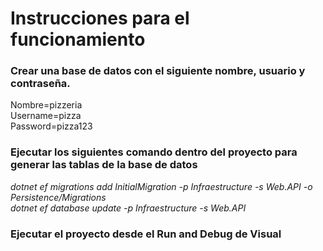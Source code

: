 # Instrucciones para el funcionamiento

### Crear una base de datos con el siguiente nombre, usuario y contraseña.   
Nombre=pizzeria  
Username=pizza  
Password=pizza123

### Ejecutar los siguientes comando dentro del proyecto para generar las tablas de la base de datos

*dotnet ef migrations add InitialMigration -p Infraestructure -s Web.API -o Persistence/Migrations*  
*dotnet ef database update -p Infraestructure -s Web.API*

### Ejecutar el proyecto desde el Run and Debug de Visual